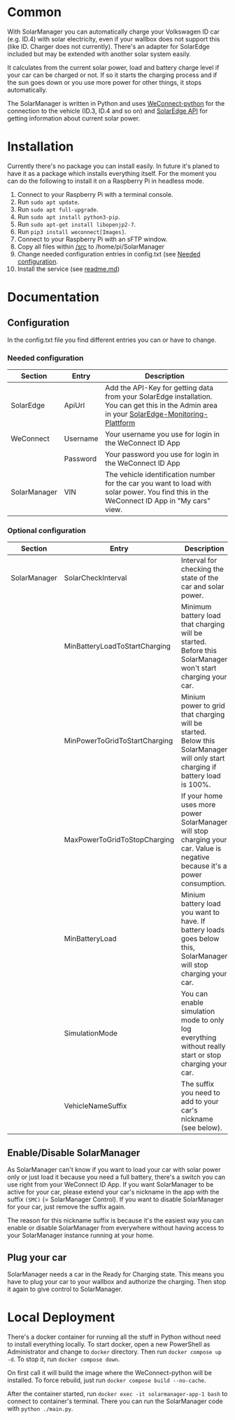 # Common
With SolarManager you can automatically charge your Volkswagen ID car (e.g. ID.4) with solar electricity, even if your wallbox does not support this (like ID. Charger does not currently). There's an adapter for SolarEdge included but may be extended with another solar system easily.

It calculates from the current solar power, load and battery charge level if your car can be charged or not. If so it starts the charging process and if the sun goes down or you use more power for other things, it stops automatically.

The SolarManager is written in Python and uses [WeConnect-python](https://github.com/tillsteinbach/WeConnect-python) for the connection to the vehicle (ID.3, ID.4 and so on) and [SolarEdge API](https://www.solaredge.com/sites/default/files/se_monitoring_api.pdf) for getting information about current solar power.

# Installation
Currently there's no package you can install easily. In future it's planed to have it as a package which installs everything itself. For the moment you can do the following to install it on a Raspberry Pi in headless mode.

1. Connect to your Raspberry Pi with a terminal console.
2. Run `sudo apt update`.
3. Run `sudo apt full-upgrade`.
4. Run `sudo apt install python3-pip`.
5. Run `sudo apt-get install libopenjp2-7`.
6. Run `pip3 install weconnect[Images]`.
7. Connect to your Raspberry Pi with an sFTP window.
8. Copy all files within [/src](/src) to /home/pi/SolarManager
9. Change needed configuration entries in config.txt (see [Needed configuration](#needed-configuration).
10. Install the service (see [readme.md](/service/readme.md))

# Documentation
## Configuration
In the config.txt file you find different entries you can or have to change.

### Needed configuration
|Section|Entry|Description|
|---|---|---|
|SolarEdge|ApiUrl|Add the API-Key for getting data from your SolarEdge installation. You can get this in the Admin area in your [SolarEdge-Monitoring-Plattform](https://monitoring.solaredge.com/)||
|WeConnect|Username|Your username you use for login in the WeConnect ID App|
||Password|Your password you use for login in the WeConnect ID App|
|SolarManager|VIN|The vehicle identification number for the car you want to load with solar power. You find this in the WeConnect ID App in "My cars" view.|

### Optional configuration
|Section|Entry|Description|
|---|---|---|
|SolarManager|SolarCheckInterval|Interval for checking the state of the car and solar power.|
||MinBatteryLoadToStartCharging|Minimum battery load that charging will be started. Before this SolarManager won't start charging your car.|
||MinPowerToGridToStartCharging|Minium power to grid that charging will be started. Below this SolarManager will only start charging if battery load is 100%.|
||MaxPowerToGridToStopCharging|If your home uses more power SolarManager will stop charging your car. Value is negative because it's a power consumption.|
||MinBatteryLoad|Minium battery load you want to have. If battery loads goes below this, SolarManager will stop charging your car.|
||SimulationMode|You can enable simulation mode to only log everything without really start or stop charging your car.|
||VehicleNameSuffix|The suffix you need to add to your car's nickname (see below).|

## Enable/Disable SolarManager
As SolarManager can't know if you want to load your car with solar power only or just load it because you need a full battery, there's a switch you can use right from your WeConnect ID App. If you want SolarManager to be active for your car, please extend your car's nickname in the app with the suffix `(SMC)` (= SolarManager Control). If you want to disable SolarManager for your car, just remove the suffix again.

The reason for this nickname suffix is because it's the easiest way you can enable or disable SolarManager from everywhere without having access to your SolarManager instance running at your home.

## Plug your car
SolarManager needs a car in the Ready for Charging state. This means you have to plug your car to your wallbox and authorize the charging. Then stop it again to give control to SolarManager.

# Local Deployment
There's a docker container for running all the stuff in Python without need to install everything locally.
To start docker, open a new PowerShell as Administrator and change to `docker` directory. Then run `docker compose up -d`. To stop it, run `docker compose down`.

On first call it will build the image where the WeConnect-python will be installed. To force rebuild, just run `docker compose build --no-cache`.

After the container started, run `docker exec -it solarmanager-app-1 bash` to connect to container's terminal. There you can run the SolarManager code with `python ./main.py`.
